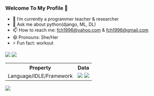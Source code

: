 ### Welcome To My Profile 👋

- 🔭 I’m currently a programmer teacher & researcher
- 💬 Ask me about python(django, ML, DL)
- 📫 How to reach me: fch1996@yahoo.com & fch1996@gmail.com 
- 😄 Pronouns: She/Her
- ⚡ Fun fact: workout

<img src="https://github-readme-stats.vercel.app/api/top-langs/?username=faatemehch&layout=compact&theme=radical">
<img src="https://github-readme-stats.vercel.app/api?username=faatemehch&show_icons=true&theme=radical">

<table>
  <tr>
    <th>Property</th>
    <th>Data</th>
  </tr>
  <tr>
    <td>
      Language/IDLE/Framework
    </td>
    <td>
    <img src="https://camo.githubusercontent.com/94be0a2e5be142925615e5821d97137a930d08fc154962ce43860f1957e6661e/68747470733a2f2f696d672e736869656c64732e696f2f62616467652f507974686f6e2d3337373641423f7374796c653d666f722d7468652d6261646765266c6f676f3d707974686f6e266c6f676f436f6c6f723d7768697465"> 
      <img src="https://camo.githubusercontent.com/4d74b36962a1b06aed5f035f2f95f131059b2b551c7e6d81630f7df7831b9f80/68747470733a2f2f696d672e736869656c64732e696f2f62616467652f446a616e676f2d3039324532303f7374796c653d666f722d7468652d6261646765266c6f676f3d646a616e676f266c6f676f436f6c6f723d7768697465"> 
    </td>
  </tr>
</table>


<img src="![](https://komarev.com/ghpvc/?username=faatemehch)">
